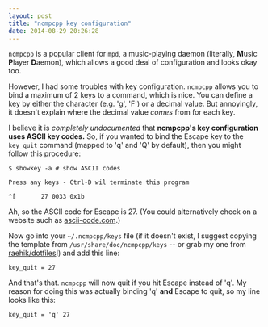 ```yaml
---
layout: post
title: "ncmpcpp key configuration"
date: 2014-08-29 20:26:28
---
```


`ncmpcpp` is a popular client for `mpd`, a music-playing daemon (literally,
**M**usic **P**layer **D**aemon), which allows a good deal of configuration
and looks okay too.

However, I had some troubles with key configuration. `ncmpcpp` allows you to
bind a maximum of 2 keys to a command, which is nice. You can define a key
by either the character (e.g. 'g', 'F') or a decimal value. But annoyingly, it
doesn't explain where the decimal value *comes* from for each key.

I believe it is *completely undocumented* that **ncmpcpp's key configuration
uses ASCII key codes.** So, if you wanted to bind the Escape key to the
`key_quit` command (mapped to 'q' and 'Q' by default), then you might follow
this procedure:

    $ showkey -a # show ASCII codes

    Press any keys - Ctrl-D wil terminate this program

    ^[       27 0033 0x1b

Ah, so the ASCII code for Escape is 27. (You could alternatively check on a
website such as [ascii-code.com](http://www.ascii-code.com).)

Now go into your `~/.ncmpcpp/keys` file (if it doesn't exist, I suggest copying
the template from `/usr/share/doc/ncmpcpp/keys` -- or grab my one from
[raehik/dotfiles](https://github.com/raehik/dotfiles)!) and add this line:

    key_quit = 27

And that's that. `ncmpcpp` will now quit if you hit Escape instead of 'q'. My
reason for doing this was actually binding 'q' **and** Escape to quit, so my
line looks like this:

    key_quit = 'q' 27
